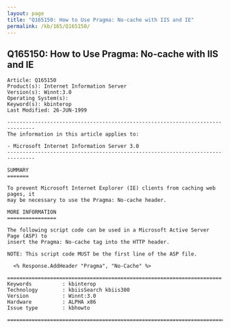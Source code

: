 ```yaml
---
layout: page
title: "Q165150: How to Use Pragma: No-cache with IIS and IE"
permalink: /kb/165/Q165150/
---
```


## Q165150: How to Use Pragma: No-cache with IIS and IE

	Article: Q165150
	Product(s): Internet Information Server
	Version(s): Winnt:3.0
	Operating System(s): 
	Keyword(s): kbinterop
	Last Modified: 26-JUN-1999
	
	-------------------------------------------------------------------------------
	The information in this article applies to:
	
	- Microsoft Internet Information Server 3.0 
	-------------------------------------------------------------------------------
	
	SUMMARY
	=======
	
	To prevent Microsoft Internet Explorer (IE) clients from caching web pages, it
	may be necessary to use the Pragma: No-cache header.
	
	MORE INFORMATION
	================
	
	The following script code can be used in a Microsoft Active Server Page (ASP) to
	insert the Pragma: No-cache tag into the HTTP header.
	
	NOTE: This script code MUST be the first line of the ASP file.
	
	  <% Response.AddHeader "Pragma", "No-Cache" %>
	
	======================================================================
	Keywords          : kbinterop 
	Technology        : kbiisSearch kbiis300
	Version           : Winnt:3.0
	Hardware          : ALPHA x86
	Issue type        : kbhowto
	
	=============================================================================
	
